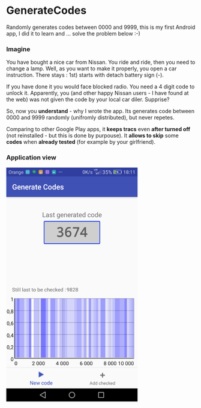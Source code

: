 # GenerateCodes
Randomly generates codes between 0000 and 9999, this is my first Android app, I did it to learn and ... solve the problem below :-)

### Imagine
You have bought a nice car from Nissan. You ride and ride, then you need to change a lamp.
Well, as you want to make it properly, you open a car instruction.
There stays : 1st) starts with detach battery sign (-).

If you have done it you would face blocked radio. 
You need a 4 digit code to unlock it.
Apparently, you (and other happy Nissan users - I have found at the web) was not given the code by your local car diler.
Supprise?

So, now you **understand** - why I wrote the app. Its generates code between 0000 and 9999 randomly (unifromly distributed),
but never repetes. 

Comparing to other Google Play apps, it **keeps tracs** even **after turned off** (not reinstalled - but this is done by purpouse).
It **allows to skip** some **codes** when **already tested** (for example by your girlfriend).

### Application view
<img src="https://github.com/TomaszPierzchala/GenerateCodes/blob/master/new_code.png" title="main view" width="350"/>
